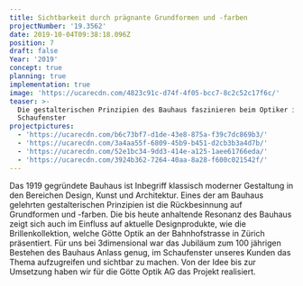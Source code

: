 ```yaml
---
title: Sichtbarkeit durch prägnante Grundformen und -farben
projectNumber: '19.3562'
date: 2019-10-04T09:38:18.096Z
position: 7
draft: false
Year: '2019'
concept: true
planning: true
implementation: true
image: 'https://ucarecdn.com/4823c91c-d74f-4f05-bcc7-8c2c52c17f6c/'
teaser: >-
  Die gestalterischen Prinzipien des Bauhaus faszinieren beim Optiker im
  Schaufenster
projectpictures:
  - 'https://ucarecdn.com/b6c73bf7-d1de-43e8-875a-f39c7dc869b3/'
  - 'https://ucarecdn.com/3a4aa55f-6809-45b9-b451-d2cb3b3a4d7b/'
  - 'https://ucarecdn.com/52e1bc34-9dd3-414e-a125-1aee61766eda/'
  - 'https://ucarecdn.com/3924b362-7264-40aa-8a28-f600c021542f/'
---
```

Das 1919 gegründete Bauhaus ist Inbegriff klassisch moderner Gestaltung in den Bereichen Design, Kunst und Architektur. Eines der am Bauhaus gelehrten gestalterischen Prinzipien ist die Rückbesinnung auf Grundformen und -farben. Die bis heute anhaltende Resonanz des Bauhaus zeigt sich auch im Einfluss auf aktuelle Designprodukte, wie die Brillenkollektion, welche Götte Optik an der Bahnhofstrasse in Zürich präsentiert. Für uns bei 3dimensional war das Jubiläum zum 100 jährigen Bestehen des Bauhaus Anlass genug, im Schaufenster unseres Kunden das Thema aufzugreifen und sichtbar zu machen. Von der Idee bis zur Umsetzung haben wir für die Götte Optik AG das Projekt realisiert.
